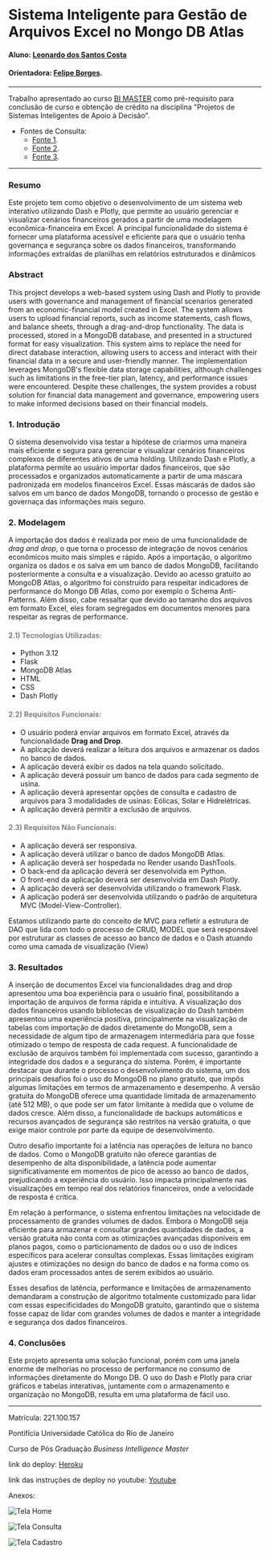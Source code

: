 
# Sistema Inteligente para Gestão de Arquivos Excel no Mongo DB Atlas

#### Aluno: [Leonardo dos Santos Costa](https://github.com/link_do_github)
#### Orientadora: [Felipe Borges](https://github.com/link_do_github).


---

Trabalho apresentado ao curso [BI MASTER](https://ica.puc-rio.ai/bi-master) como pré-requisito para conclusão de curso e obtenção de crédito na disciplina "Projetos de Sistemas Inteligentes de Apoio à Decisão".


- Fontes de Consulta: <!-- caso não aplicável, remover estas linhas -->
    - [Fonte 1](https://dash.plotly.com/dash-core-components/loading).
    - [Fonte 2](https://www.dash-mantine-components.com).
    - [Fonte 3](https://cloud.mongodb.com/).

---

### Resumo


Este projeto tem como objetivo o desenvolvimento de um sistema web interativo utilizando Dash e Plotly, que permite ao usuário gerenciar e visualizar cenários financeiros gerados a partir de uma modelagem econômica-financeira em Excel. A principal funcionalidade do sistema é fornecer uma plataforma acessível e eficiente para que o usuário tenha governança e segurança sobre os dados financeiros, transformando informações extraídas de planilhas em relatórios estruturados e dinâmicos

### Abstract <!-- Opcional! Caso não aplicável, remover esta seção -->


This project develops a web-based system using Dash and Plotly to provide users with governance and management of financial scenarios generated from an economic-financial model created in Excel. The system allows users to upload financial reports, such as income statements, cash flows, and balance sheets, through a drag-and-drop functionality. The data is processed, stored in a MongoDB database, and presented in a structured format for easy visualization. This system aims to replace the need for direct database interaction, allowing users to access and interact with their financial data in a secure and user-friendly manner. The implementation leverages MongoDB's flexible data storage capabilities, although challenges such as limitations in the free-tier plan, latency, and performance issues were encountered. Despite these challenges, the system provides a robust solution for financial data management and governance, empowering users to make informed decisions based on their financial models.

### 1. Introdução

O sistema desenvolvido visa testar a hipótese de criarmos uma maneira mais eficiente e segura para gerenciar e visualizar cenários financeiros complexos de diferentes ativos de uma holding. Utilizando Dash e Plotly, a plataforma permite ao usuário importar dados financeiros, que são processados e organizados automaticamente a partir de uma máscara padronizada em modelos financeiros Excel. Essas máscarás de dados são salvos em um banco de dados MongoDB, tornando o processo de gestão e governaça das informações mais seguro.

### 2. Modelagem

A importação dos dados é realizada por meio de uma funcionalidade de *drag and drop*, o que torna o processo de integração de novos cenários econômicos muito mais simples e rápido. Após a importação, o algoritmo organiza os dados e os salva em um banco de dados MongoDB, facilitando posteriormente a consulta e a visualização. Devido ao acesso gratuito ao MongoDB Atlas, o algoritmo foi construído para respeitar indicadores de performance do Mongo DB Atlas, como por exemplo o Schema Anti-Patterns. Além disso, cabe ressaltar que devido ao tamanho dos arquivos em formato Excel, eles foram segregados em documentos menores para respeitar as regras de performance. 

#### <font color=gray>2.1) Tecnologias Utilizadas:</font>

- Python 3.12
- Flask
- MongoDB Atlas
- HTML
- CSS
- Dash Plotly

#### <font color=gray>2.2) Requisitos Funcionais:</font>

- O usuário poderá enviar arquivos em formato Excel, através da funcionalidade **Drag and Drop**.
- A aplicação deverá realizar a leitura dos arquivos e armazenar os dados no banco de dados.
- A aplicação deverá exibir os dados na tela quando solicitado.
- A aplicação deverá possuir um banco de dados para cada segmento de usina.
- A aplicação deverá apresentar opções de consulta e cadastro de arquivos para 3 modalidades de usinas: Eólicas, Solar e Hidrelétricas.
- A aplicação deverá permitir a exclusão de arquivos.

#### <font color=gray>2.3) Requisitos Não Funcionais:</font>

- A aplicação deverá ser responsiva.
- A aplicação deverá utilizar o banco de dados MongoDB Atlas.
- A aplicação deverá ser hospedada no Render usando DashTools.
- O back-end da aplicação deverá ser desenvolvida em Python.
- O front-end da aplicação deverá ser desenvolvida em Dash Plotly.
- A aplicação deverá ser desenvolvida utilizando o framework Flask.
- A aplicação poderá ser desenvolvida utilizando o padrão de arquitetura MVC (Model-View-Controller).

Estamos utilizando parte do conceito de MVC para refletir a estrutura de DAO que lida com todo o processo de CRUD, MODEL que será responsável por estruturar as classes de acesso ao banco de dados e o Dash atuando como uma camada de visualização (View)

### 3. Resultados

A inserção de documentos Excel via funcionalidades drag and drop apresentou uma boa experiência para o usuário final, possibilitando a importação de arquivos de forma rápida e intuitiva. A visualização dos dados financeiros usando bibliotecas de visualização do Dash também apresentou uma experiência positiva, principalmente na visualização de tabelas com importação de dados diretamente do MongoDB, sem a necessidade de algum tipo de armazenagem intermediária para que fosse otimizado o tempo de resposta de cada request. A funcionalidade de exclusão de arquivos também foi implementada com sucesso, garantindo a integridade dos dados e a segurança do sistema. 
Porém, é importante destacar que durante o processo o desenvolvimento do sistema, um dos principais desafios foi o uso do MongoDB no plano gratuito, que impôs algumas limitações em termos de armazenamento e desempenho. A versão gratuita do MongoDB oferece uma quantidade limitada de armazenamento (até 512 MB), o que pode ser um fator limitante à medida que o volume de dados cresce. Além disso, a funcionalidade de backups automáticos e recursos avançados de segurança são restritos na versão gratuita, o que exige maior controle por parte da equipe de desenvolvimento.

Outro desafio importante foi a latência nas operações de leitura no banco de dados. Como o MongoDB gratuito não oferece garantias de desempenho de alta disponibilidade, a latência pode aumentar significativamente em momentos de pico de acesso ao banco de dados, prejudicando a experiência do usuário. Isso impacta principalmente nas visualizações em tempo real dos relatórios financeiros, onde a velocidade de resposta é crítica.

Em relação à performance, o sistema enfrentou limitações na velocidade de processamento de grandes volumes de dados. Embora o MongoDB seja eficiente para armazenar e consultar grandes quantidades de dados, a versão gratuita não conta com as otimizações avançadas disponíveis em planos pagos, como o particionamento de dados ou o uso de índices específicos para acelerar consultas complexas. Essas limitações exigiram ajustes e otimizações no design do banco de dados e na forma como os dados eram processados antes de serem exibidos ao usuário.

Esses desafios de latência, performance e limitações de armazenamento demandaram a construção de algoritmo totalmente customizado para lidar com essas especificidades do MongoDB gratuito, garantindo que o sistema fosse capaz de lidar com grandes volumes de dados e manter a integridade e segurança dos dados financeiros.


### 4. Conclusões

Este projeto apresenta uma solução funcional, porém com uma janela enorme de melhorias no processo de performance no consumo de informações diretamente do Mongo DB. O uso do Dash e Plotly para criar gráficos e tabelas interativas, juntamente com o armazenamento e organização no MongoDB, resulta em uma plataforma de fácil uso.

---

Matrícula: 221.100.157

Pontifícia Universidade Católica do Rio de Janeiro

Curso de Pós Graduação *Business Intelligence Master*

link do deploy: [Heroku](https://mongoexcelfiles-app-deployrender.onrender.com/home)

link das instruções de deploy no youtube: [Youtube](https://www.youtube.com/watch?v=XWJBJoV5yww&t=18s)

Anexos:

![Tela Home](assets/img/foto_1.png)

![Tela Consulta](assets/img/foto_2.png)

![Tela Cadastro](assets/img/foto_3.png)
